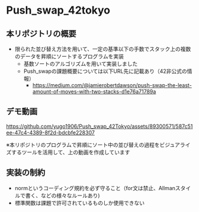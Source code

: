 # Push_swap_42tokyo
## 本リポジトリの概要
- 限られた並び替え方法を用いて、一定の基準以下の手数でスタック上の複数のデータを昇順にソートするプログラムを実装
  - 基数ソートのアルゴリズムを用いて実装しました
  - Push_swapの課題概要については以下URL先に記載あり（42非公式の情報）
    - https://medium.com/@jamierobertdawson/push-swap-the-least-amount-of-moves-with-two-stacks-d1e76a71789a
    
## デモ動画
https://github.com/yugo1906/Push_swap_42Tokyo/assets/89300571/587c51ee-47c4-4389-8f2d-bdcbfe228307

※本リポジトリのプログラムで昇順にソート中の並び替えの過程をビジュアライズするツールを活用して、上の動画を作成しています

## 実装の制約
- normというコーディング規約を必ず守ること（for文は禁止、Allmanスタイルで書く、などの様々なルールあり)
- 標準関数は課題で許可されているものしか使用できない
